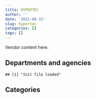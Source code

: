 ```yaml
---
title: HYPERTEC
author: ''
date: '2022-08-15'
slug: hypertec
categories: []
tags: []
---
```


<script src="/rmarkdown-libs/htmlwidgets/htmlwidgets.js"></script>
<link href="/rmarkdown-libs/datatables-css/datatables-crosstalk.css" rel="stylesheet" />
<script src="/rmarkdown-libs/datatables-binding/datatables.js"></script>
<script src="/rmarkdown-libs/jquery/jquery-3.6.0.min.js"></script>
<link href="/rmarkdown-libs/dt-core-bootstrap/css/dataTables.bootstrap.min.css" rel="stylesheet" />
<link href="/rmarkdown-libs/dt-core-bootstrap/css/dataTables.bootstrap.extra.css" rel="stylesheet" />
<script src="/rmarkdown-libs/dt-core-bootstrap/js/jquery.dataTables.min.js"></script>
<script src="/rmarkdown-libs/dt-core-bootstrap/js/dataTables.bootstrap.min.js"></script>
<link href="/rmarkdown-libs/crosstalk/css/crosstalk.min.css" rel="stylesheet" />
<script src="/rmarkdown-libs/crosstalk/js/crosstalk.min.js"></script>
<script src="/rmarkdown-libs/htmlwidgets/htmlwidgets.js"></script>
<link href="/rmarkdown-libs/datatables-css/datatables-crosstalk.css" rel="stylesheet" />
<script src="/rmarkdown-libs/datatables-binding/datatables.js"></script>
<script src="/rmarkdown-libs/jquery/jquery-3.6.0.min.js"></script>
<link href="/rmarkdown-libs/dt-core-bootstrap/css/dataTables.bootstrap.min.css" rel="stylesheet" />
<link href="/rmarkdown-libs/dt-core-bootstrap/css/dataTables.bootstrap.extra.css" rel="stylesheet" />
<script src="/rmarkdown-libs/dt-core-bootstrap/js/jquery.dataTables.min.js"></script>
<script src="/rmarkdown-libs/dt-core-bootstrap/js/dataTables.bootstrap.min.js"></script>
<link href="/rmarkdown-libs/crosstalk/css/crosstalk.min.css" rel="stylesheet" />
<script src="/rmarkdown-libs/crosstalk/js/crosstalk.min.js"></script>

Vendor content here.

## Departments and agencies

    ## [1] "Init file loaded"

<div id="htmlwidget-1" style="width:100%;height:auto;" class="datatables html-widget"></div>
<script type="application/json" data-for="htmlwidget-1">{"x":{"style":"bootstrap","filter":"none","vertical":false,"data":[["<a href=\"/departments/aafc-aac/\">Agriculture and Agri-Food Canada | Agriculture et Agroalimentaire Canada<\/a>","<a href=\"/departments/aandc-aadnc/\">Crown-Indigenous Relations and Northern Affairs Canada | Relations Couronne-Autochtones et Affaires du Nord Canada<\/a>","<a href=\"/departments/acoa-apeca/\">Atlantic Canada Opportunities Agency | Agence de promotion économique du Canada atlantique<\/a>","<a href=\"/departments/cas-satj/\">Courts Administration Service | Service administratif des tribunaux judiciaires<\/a>","<a href=\"/departments/cbsa-asfc/\">Canada Border Services Agency | Agence des services frontaliers du Canada<\/a>","<a href=\"/departments/cer-rec/\">Canada Energy Regulator | La Régie de l’énergie du Canada<\/a>","<a href=\"/departments/cfia-acia/\">Canadian Food Inspection Agency | Agence canadienne d'inspection des aliments<\/a>","<a href=\"/departments/cgc-ccg/\">Canadian Grain Commission | Commission canadienne des grains<\/a>","<a href=\"/departments/cic/\">Immigration, Refugees and Citizenship Canada | Immigration, Réfugiés et Citoyenneté Canada<\/a>","<a href=\"/departments/cihr-irsc/\">Canadian Institutes of Health Research | Instituts de recherche en santé du Canada<\/a>","<a href=\"/departments/cnsc-ccsn/\">Canadian Nuclear Safety Commission | Commission canadienne de sûreté nucléaire<\/a>","<a href=\"/departments/cra-arc/\">Canada Revenue Agency | Agence du revenu du Canada<\/a>","<a href=\"/departments/csa-asc/\">Canadian Space Agency | Agence spatiale canadienne<\/a>","<a href=\"/departments/csc-scc/\">Correctional Service of Canada | Service correctionnel du Canada<\/a>","<a href=\"/departments/csps-efpc/\">Canada School of Public Service | École de la fonction publique du Canada<\/a>","<a href=\"/departments/cta-otc/\">Canadian Transportation Agency | Office des transports du Canada<\/a>","<a href=\"/departments/dfatd-maecd/\">Global Affairs Canada | Affaires mondiales Canada<\/a>","<a href=\"/departments/dfo-mpo/\">Fisheries and Oceans Canada | Pêches et Océans Canada<\/a>","<a href=\"/departments/dnd-mdn/\">National Defence | Défense nationale<\/a>","<a href=\"/departments/ec/\">Environment and Climate Change Canada | Environnement et Changement climatique Canada<\/a>","<a href=\"/departments/elections/\">Elections Canada | Élections Canada<\/a>","<a href=\"/departments/esdc-edsc/\">Employment and Social Development Canada | Emploi et Développement social Canada<\/a>","<a href=\"/departments/fcac-acfc/\">Financial Consumer Agency of Canada | Agence de la consommation en matière financière du Canada<\/a>","<a href=\"/departments/feddevontario/\">Federal Economic Development Agency for Southern Ontario | Agence fédérale de développement économique pour le Sud de l'Ontario<\/a>","<a href=\"/departments/fin/\">Department of Finance Canada | Ministère des Finances Canada<\/a>","<a href=\"/departments/hc-sc/\">Health Canada | Santé Canada<\/a>","<a href=\"/departments/iaac-aeic/\">Impact Assessment Agency of Canada | Agence d'évaluation d'impact du Canada<\/a>","<a href=\"/departments/ic/\">Innovation, Science and Economic Development Canada | Innovation, Sciences et Développement économique Canada<\/a>","<a href=\"/departments/infc/\">Infrastructure Canada | Infrastructure Canada<\/a>","<a href=\"/departments/irb-cisr/\">Immigration and Refugee Board of Canada | Commission de l'immigration et du statut de réfugié du Canada<\/a>","<a href=\"/departments/isc-sac/\">Indigenous Services Canada | Services aux Autochtones Canada<\/a>","<a href=\"/departments/jus/\">Department of Justice Canada | Ministère de la Justice Canada<\/a>","<a href=\"/departments/lac-bac/\">Library and Archives Canada | Bibliothèque et Archives Canada<\/a>","<a href=\"/departments/nrc-cnrc/\">National Research Council Canada | Conseil national de recherches Canada<\/a>","<a href=\"/departments/nrcan-rncan/\">Natural Resources Canada | Ressources naturelles Canada<\/a>","<a href=\"/departments/oag-bvg/\">Office of the Auditor General of Canada | Bureau du vérificateur général du Canada<\/a>","<a href=\"/departments/osfi-bsif/\">Office of the Superintendent of Financial Institutions Canada | Bureau du surintendant des institutions financières Canada<\/a>","<a href=\"/departments/osgg-bsgg/\">Office of the Secretary to the Governor General | Bureau du secrétaire du gouverneur général<\/a>","<a href=\"/departments/pc/\">Parks Canada | Parcs Canada<\/a>","<a href=\"/departments/pch/\">Canadian Heritage | Patrimoine canadien<\/a>","<a href=\"/departments/pco-bcp/\">Privy Council Office | Bureau du Conseil privé<\/a>","<a href=\"/departments/ppsc-sppc/\">Public Prosecution Service of Canada | Service des poursuites pénales du Canada<\/a>","<a href=\"/departments/ps-sp/\">Public Safety Canada | Sécurité publique Canada<\/a>","<a href=\"/departments/pwgsc-tpsgc/\">Public Services and Procurement Canada | Services publics et Approvisionnement Canada<\/a>","<a href=\"/departments/rcmp-grc/\">Royal Canadian Mounted Police | Gendarmerie royale du Canada<\/a>","<a href=\"/departments/ssc-spc/\">Shared Services Canada | Services partagés Canada<\/a>","<a href=\"/departments/statcan/\">Statistics Canada | Statistique Canada<\/a>","<a href=\"/departments/tc/\">Transport Canada | Transports Canada<\/a>","<a href=\"/departments/tsb-bst/\">Transportation Safety Board of Canada | Bureau de la sécurité des transports du Canada<\/a>","<a href=\"/departments/vac-acc/\">Veterans Affairs Canada | Anciens Combattants Canada<\/a>","<a href=\"/departments/wage/\">Department for Women and Gender Equality | Ministère des Femmes et de l’Égalité des genres<\/a>"],["$   59,952.20",null,null,"$  277,573.20","$   46,425.49",null,"$   28,807.50",null,null,null,null,"$  325,063.25",null,null,null,null,null,"$   10,563.44","$1,712,412.31","$   69,400.20",null,"$   63,199.78",null,null,null,"$   49,078.12",null,null,null,null,null,null,"$   15,536.86",null,"$   42,732.32",null,null,null,"$   27,724.11","$   23,024.89",null,null,null,"$  152,272.89","$5,102,152.46","$   47,033.86","$  178,474.60","$  165,793.30",null,null,null],[null,"$   85,627.63",null,"$   11,460.00","$   73,112.13",null,"$   66,577.62",null,"$  128,169.86",null,null,"$  123,822.24",null,null,null,null,"$  530,638.65","$   28,852.65","$6,499,534.22","$  248,720.66",null,"$5,049,192.75",null,"$   10,588.50","$  395,301.20","$   67,762.93",null,"$  712,752.53",null,null,"$  105,911.13","$   33,014.11",null,"$   13,751.01","$  961,791.80","$   72,750.00",null,"$   11,558.43",null,"$   14,926.30","$   68,034.48",null,null,"$  663,122.10","$4,347,283.43","$1,423,936.45",null,"$  961,804.58","$   27,854.64",null,null],[null,null,"$   30,239.25",null,"$  101,705.65",null,"$   24,707.45","$   13,623.75","$  777,074.16",null,"$   86,445.00","$1,553,289.30","$   31,353.29","$1,688,935.24","$   17,648.66",null,"$  147,408.50","$  376,456.61","$9,872,886.92","$  217,895.86","$   40,821.88","$6,425,960.84","$   97,688.50",null,"$   59,448.74","$  173,854.09","$   22,487.00","$   40,002.00","$   35,897.84","$  134,511.70",null,"$  184,941.31",null,null,"$  362,967.53",null,"$  116,499.61",null,"$   36,354.77",null,null,"$   25,413.70","$   57,189.30","$  949,392.07","$  777,639.27","$  385,927.59","$  501,720.00","$  464,930.78","$   23,342.14","$  349,369.37","$   48,426.16"],["$  218,780.02","$   16,443.00","$   99,855.24","$   41,397.00","$  148,662.80","$   46,945.50","$  239,115.91",null,"$  656,071.33","$   14,690.00","$   33,222.00","$2,516,121.40","$   52,162.28","$  448,786.02","$    8,955.58","$  109,226.40","$   32,124.49","$  336,929.51","$4,689,244.42","$  191,023.93",null,"$8,217,818.34","$   61,020.00",null,"$  320,694.01","$  494,520.85",null,null,"$   50,991.25","$  416,645.12","$  159,146.27","$  499,747.71",null,"$  118,869.89","$   35,537.37","$  226,712.00","$  169,892.11",null,"$   13,720.65","$  113,525.39","$   94,807.00",null,"$   63,280.00","$3,298,360.83","$1,037,316.91","$  231,580.13",null,"$1,795,322.42","$   21,796.39","$  549,344.88",null]],"container":"<table class=\"table table-striped table-hover row-border order-column display\">\n  <thead>\n    <tr>\n      <th>Department<\/th>\n      <th>2017-2018<\/th>\n      <th>2018-2019<\/th>\n      <th>2019-2020<\/th>\n      <th>2020-2021<\/th>\n    <\/tr>\n  <\/thead>\n<\/table>","options":{"order":[[4,"desc"]],"pageLength":10,"autoWidth":true,"columnDefs":[],"orderClasses":false}},"evals":[],"jsHooks":[]}</script>

## Categories

<div id="htmlwidget-2" style="width:100%;height:auto;" class="datatables html-widget"></div>
<script type="application/json" data-for="htmlwidget-2">{"x":{"style":"bootstrap","filter":"none","vertical":false,"data":[["<a href=\"/categories/10_office_management/\">10_office_management<\/a>","<a href=\"/categories/11_defence/\">11_defence<\/a>","<a href=\"/categories/3_information_technology/\">3_information_technology<\/a>","<a href=\"/categories/6_industrial_products_and_services/\">6_industrial_products_and_services<\/a>","<a href=\"/categories/9_human_capital/\">9_human_capital<\/a>"],["$   464,128.24","$ 1,276,860.58","$ 6,634,667.61","$    21,564.35",null],["$   517,992.22","$ 6,176,582.68","$15,813,931.31","$   229,345.83",null],["$   233,077.41","$ 9,872,886.92","$16,121,007.45","$    11,709.26","$    15,774.80"],["$    22,715.09","$ 4,689,244.42","$23,167,707.32","$    10,739.52",null]],"container":"<table class=\"table table-striped table-hover row-border order-column display\">\n  <thead>\n    <tr>\n      <th>Category<\/th>\n      <th>2017-2018<\/th>\n      <th>2018-2019<\/th>\n      <th>2019-2020<\/th>\n      <th>2020-2021<\/th>\n    <\/tr>\n  <\/thead>\n<\/table>","options":{"order":[[4,"desc"]],"pageLength":20,"autoWidth":true,"columnDefs":[],"orderClasses":false,"lengthMenu":[10,20,25,50,100]}},"evals":[],"jsHooks":[]}</script>
